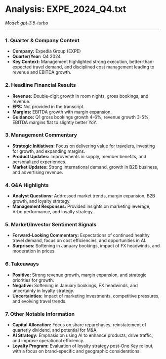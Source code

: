 # Analysis: EXPE_2024_Q4.txt

*Model: gpt-3.5-turbo*

---

### 1. Quarter & Company Context
- **Company:** Expedia Group (EXPE)
- **Quarter/Year:** Q4 2024
- **Key Context:** Management highlighted strong execution, better-than-expected travel demand, and disciplined cost management leading to revenue and EBITDA growth.

### 2. Headline Financial Results
- **Revenue:** Double-digit growth in room nights, gross bookings, and revenue.
- **EPS:** Not provided in the transcript.
- **Margins:** EBITDA growth with margin expansion.
- **Guidance:** Q1 gross bookings growth 4-6%, revenue growth 3-5%, EBITDA margins flat to slightly better YoY.

### 3. Management Commentary
- **Strategic Initiatives:** Focus on delivering value for travelers, investing for growth, and expanding margins.
- **Product Updates:** Improvements in supply, member benefits, and personalized experiences.
- **Market Updates:** Strong international demand, growth in B2B business, and advertising revenue.

### 4. Q&A Highlights
- **Analyst Questions:** Addressed market trends, margin expansion, B2B growth, and loyalty strategy.
- **Management Responses:** Provided insights on marketing leverage, Vrbo performance, and loyalty strategy.

### 5. Market/Investor Sentiment Signals
- **Forward-Looking Commentary:** Expectations of continued healthy travel demand, focus on cost efficiencies, and opportunities in AI.
- **Surprises:** Softening in January bookings, impact of FX headwinds, and moderation in prices.

### 6. Takeaways
- **Positive:** Strong revenue growth, margin expansion, and strategic priorities for growth.
- **Negative:** Softening in January bookings, FX headwinds, and uncertainty in loyalty strategy.
- **Uncertainties:** Impact of marketing investments, competitive pressures, and evolving travel trends.

### 7. Other Notable Information
- **Capital Allocation:** Focus on share repurchases, reinstatement of quarterly dividend, and potential for M&A.
- **AI Strategy:** Emphasis on using AI to enhance products, drive traffic, and improve operational efficiency.
- **Loyalty Program:** Evaluation of loyalty strategy post-One Key rollout, with a focus on brand-specific and geographic considerations.
